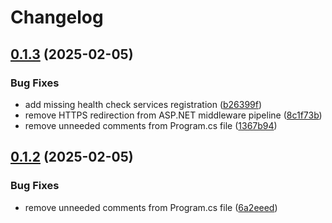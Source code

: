 # Changelog

## [0.1.3](https://github.com/mrnustik/habitator/compare/v0.1.2...v0.1.3) (2025-02-05)


### Bug Fixes

* add missing health check services registration ([b26399f](https://github.com/mrnustik/habitator/commit/b26399fba15f8e98f5392e1f214410c614679f88))
* remove HTTPS redirection from ASP.NET middleware pipeline ([8c1f73b](https://github.com/mrnustik/habitator/commit/8c1f73b57496b95a5bea08816c6c0eef830cee39))
* remove unneeded comments from Program.cs file ([1367b94](https://github.com/mrnustik/habitator/commit/1367b9465eeccaf2ddc6ec674fd960cd33346c5d))

## [0.1.2](https://github.com/mrnustik/habitator/compare/v0.1.1...v0.1.2) (2025-02-05)


### Bug Fixes

* remove unneeded comments from Program.cs file ([6a2eeed](https://github.com/mrnustik/habitator/commit/6a2eeed8e9d186c1f7097552d4d8d634d4ff59a9))

